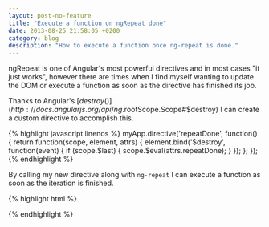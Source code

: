 ```yaml
---
layout: post-no-feature
title: "Execute a function on ngRepeat done"
date: 2013-08-25 21:58:05 +0200
category: blog
description: "How to execute a function once ng-repeat is done."
---
```


ngRepeat is one of Angular's most powerful directives and in most cases "it just works", however there are times when I find myself wanting to update the DOM or execute a function as soon as the directive has finished its job.

Thanks to Angular's [$destroy()](http://docs.angularjs.org/api/ng.$rootScope.Scope#$destroy) I can create a custom directive to accomplish this.

{% highlight javascript linenos %}
myApp.directive('repeatDone', function() {
  return function(scope, element, attrs) {
    element.bind('$destroy', function(event) {
      if (scope.$last) {
        scope.$eval(attrs.repeatDone);
      }
    });
  };
});
{% endhighlight %}

By calling my new directive along with ``ng-repeat`` I can execute a function as soon as the iteration is finished.

{% highlight html %}
<div ng-repeat="item in cart.items" repeat-done="foo()"></div>
{% endhighlight %}
